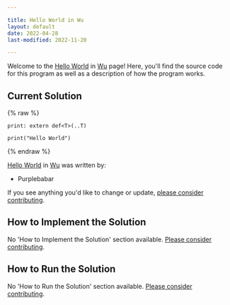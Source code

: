 ```yaml
---

title: Hello World in Wu
layout: default
date: 2022-04-28
last-modified: 2022-11-20

---
```


Welcome to the [Hello World](https://sampleprograms.io/projects/hello-world) in [Wu](https://sampleprograms.io/languages/wu) page! Here, you'll find the source code for this program as well as a description of how the program works.

## Current Solution

{% raw %}

```wu
print: extern def<T>(..T)

print("Hello World")
```

{% endraw %}

[Hello World](https://sampleprograms.io/projects/hello-world) in [Wu](https://sampleprograms.io/languages/wu) was written by:

- Purplebabar

If you see anything you'd like to change or update, [please consider contributing](https://github.com/TheRenegadeCoder/sample-programs).

## How to Implement the Solution

No 'How to Implement the Solution' section available. [Please consider contributing](https://github.com/TheRenegadeCoder/sample-programs-website).

## How to Run the Solution

No 'How to Run the Solution' section available. [Please consider contributing](https://github.com/TheRenegadeCoder/sample-programs-website).
